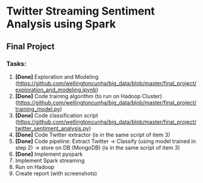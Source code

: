 # Twitter Streaming Sentiment Analysis using Spark

## Final Project

### Tasks:

1. **[Done]** Exploration and Modeling (https://github.com/wellingtoncunha/big_data/blob/master/final_project/exploration_and_modeling.ipynb)
2. **[Done]** Code training algorithm (to run on Hadoop Cluster) (https://github.com/wellingtoncunha/big_data/blob/master/final_project/training_model.py)
3. **[Done]** Code classification script (https://github.com/wellingtoncunha/big_data/blob/master/final_project/twitter_sentiment_analysis.py)
4. **[Done]** Code Twitter extractor (is in the same script of item 3)
5. **[Done]** Code pipeline: Extract Twitter -> Classify (using model trained in step 2) -> store on DB (MongoDB) (is in the same script of item 3)
6. **[Done]** Implement pyspark
7. Implement Spark streaming
8. Run on Hadoop
9. Create report (with screenshots)

